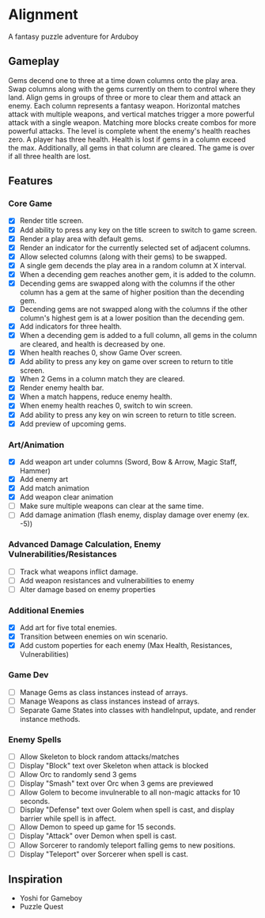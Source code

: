 # Alignment
A fantasy puzzle adventure for Arduboy

## Gameplay
Gems decend one to three at a time down columns onto the play area. Swap columns along with the gems currently on them to control where they land. Align gems in groups of three or more to clear them and attack an enemy.  Each column represents a fantasy weapon. Horizontal matches attack with multiple weapons, and vertical matches trigger a more powerful attack with a single weapon. Matching more blocks create combos for more powerful attacks. The level is complete whent the enemy's health reaches zero.  A player has three health. Health is lost if gems in a column exceed the max. Additionally, all gems in that column are cleared. The game is over if all three health are lost.

## Features

### Core Game
- [x] Render title screen.
- [x] Add ability to press any key on the title screen to switch to game screen.
- [x] Render a play area with default gems.
- [x] Render an indicator for the currently selected set of adjacent columns.
- [x] Allow selected columns (along with their gems) to be swapped.
- [x] A single gem decends the play area in a random column at X interval.
- [x] When a decending gem reaches another gem, it is added to the column.
- [x] Decending gems are swapped along with the columns if the other column has a gem at the same of higher position than the decending gem.
- [x] Decending gems are not swapped along with the columns if the other column's highest gem is at a lower position than the decending gem.
- [x] Add indicators for three health.
- [x] When a decending gem is added to a full column, all gems in the column are cleared, and health is decreased by one.
- [x] When health reaches 0, show Game Over screen.
- [x] Add ability to press any key on game over screen to return to title screen.
- [x] When 2 Gems in a column match they are cleared.
- [x] Render enemy health bar.
- [x] When a match happens, reduce enemy health.
- [x] When enemy health reaches 0, switch to win screen.
- [x] Add ability to press any key on win screen to return to title screen.
- [x] Add preview of upcoming gems.

### Art/Animation
- [x] Add weapon art under columns (Sword, Bow & Arrow, Magic Staff, Hammer)
- [x] Add enemy art
- [x] Add match animation
- [x] Add weapon clear animation
- [ ] Make sure multiple weapons can clear at the same time.
- [ ] Add damage animation (flash enemy, display damage over enemy (ex. -5))

### Advanced Damage Calculation, Enemy Vulnerabilities/Resistances
- [ ] Track what weapons inflict damage.
- [ ] Add weapon resistances and vulnerabilities to enemy
- [ ] Alter damage based on enemy properties

### Additional Enemies
- [x] Add art for five total enemies.
- [x] Transition between enemies on win scenario.
- [x] Add custom poperties for each enemy (Max Health, Resistances, Vulnerabilities)

### Game Dev
- [ ] Manage Gems as class instances instead of arrays.
- [ ] Manage Weapons as class instances instead of arrays.
- [ ] Separate Game States into classes with handleInput, update, and render instance methods.

### Enemy Spells
- [ ] Allow Skeleton to block random attacks/matches
- [ ] Display "Block" text over Skeleton when attack is blocked
- [ ] Allow Orc to randomly send 3 gems
- [ ] Display "Smash" text over Orc when 3 gems are previewed
- [ ] Allow Golem to become invulnerable to all non-magic attacks for 10 seconds.
- [ ] Display "Defense" text over Golem when spell is cast, and display barrier while spell is in affect.
- [ ] Allow Demon to speed up game for 15 seconds.
- [ ] Display "Attack" over Demon when spell is cast.
- [ ] Allow Sorcerer to randomly teleport falling gems to new positions.
- [ ] Display "Teleport" over Sorcerer when spell is cast.

## Inspiration
- Yoshi for Gameboy
- Puzzle Quest
